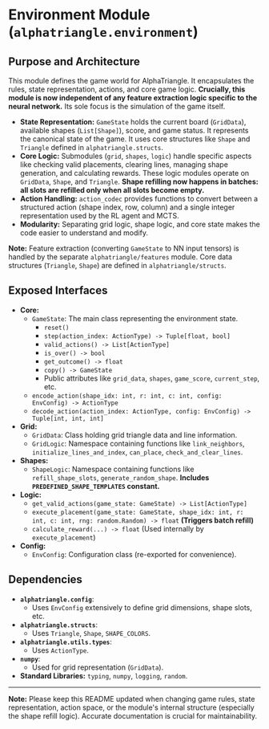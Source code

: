 # Environment Module (`alphatriangle.environment`)

## Purpose and Architecture

This module defines the game world for AlphaTriangle. It encapsulates the rules, state representation, actions, and core game logic. **Crucially, this module is now independent of any feature extraction logic specific to the neural network.** Its sole focus is the simulation of the game itself.

-   **State Representation:** `GameState` holds the current board (`GridData`), available shapes (`List[Shape]`), score, and game status. It represents the canonical state of the game. It uses core structures like `Shape` and `Triangle` defined in `alphatriangle.structs`.
-   **Core Logic:** Submodules (`grid`, `shapes`, `logic`) handle specific aspects like checking valid placements, clearing lines, managing shape generation, and calculating rewards. These logic modules operate on `GridData`, `Shape`, and `Triangle`. **Shape refilling now happens in batches: all slots are refilled only when all slots become empty.**
-   **Action Handling:** `action_codec` provides functions to convert between a structured action (shape index, row, column) and a single integer representation used by the RL agent and MCTS.
-   **Modularity:** Separating grid logic, shape logic, and core state makes the code easier to understand and modify.

**Note:** Feature extraction (converting `GameState` to NN input tensors) is handled by the separate `alphatriangle/features` module. Core data structures (`Triangle`, `Shape`) are defined in `alphatriangle/structs`.

## Exposed Interfaces

-   **Core:**
    -   `GameState`: The main class representing the environment state.
        -   `reset()`
        -   `step(action_index: ActionType) -> Tuple[float, bool]`
        -   `valid_actions() -> List[ActionType]`
        -   `is_over() -> bool`
        -   `get_outcome() -> float`
        -   `copy() -> GameState`
        -   Public attributes like `grid_data`, `shapes`, `game_score`, `current_step`, etc.
    -   `encode_action(shape_idx: int, r: int, c: int, config: EnvConfig) -> ActionType`
    -   `decode_action(action_index: ActionType, config: EnvConfig) -> Tuple[int, int, int]`
-   **Grid:**
    -   `GridData`: Class holding grid triangle data and line information.
    -   `GridLogic`: Namespace containing functions like `link_neighbors`, `initialize_lines_and_index`, `can_place`, `check_and_clear_lines`.
-   **Shapes:**
    -   `ShapeLogic`: Namespace containing functions like `refill_shape_slots`, `generate_random_shape`. **Includes `PREDEFINED_SHAPE_TEMPLATES` constant.**
-   **Logic:**
    -   `get_valid_actions(game_state: GameState) -> List[ActionType]`
    -   `execute_placement(game_state: GameState, shape_idx: int, r: int, c: int, rng: random.Random) -> float` **(Triggers batch refill)**
    -   `calculate_reward(...) -> float` (Used internally by `execute_placement`)
-   **Config:**
    -   `EnvConfig`: Configuration class (re-exported for convenience).

## Dependencies

-   **`alphatriangle.config`**:
    -   Uses `EnvConfig` extensively to define grid dimensions, shape slots, etc.
-   **`alphatriangle.structs`**:
    -   Uses `Triangle`, `Shape`, `SHAPE_COLORS`.
-   **`alphatriangle.utils.types`**:
    -   Uses `ActionType`.
-   **`numpy`**:
    -   Used for grid representation (`GridData`).
-   **Standard Libraries:** `typing`, `numpy`, `logging`, `random`.

---

**Note:** Please keep this README updated when changing game rules, state representation, action space, or the module's internal structure (especially the shape refill logic). Accurate documentation is crucial for maintainability.